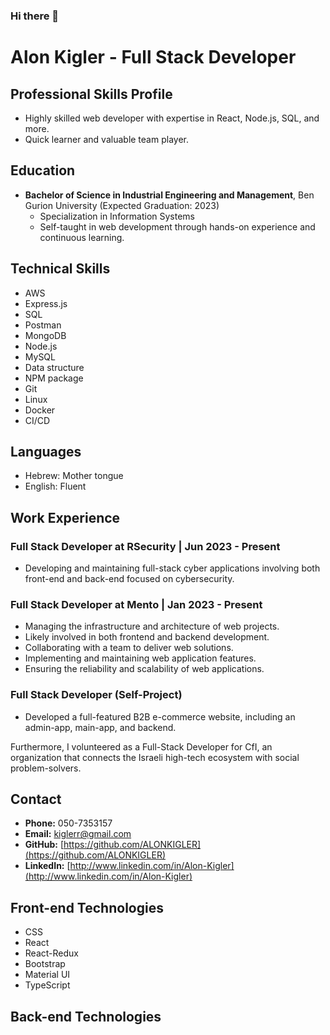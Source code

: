 ### Hi there 👋

# Alon Kigler - Full Stack Developer

## Professional Skills Profile
- Highly skilled web developer with expertise in React, Node.js, SQL, and more.
- Quick learner and valuable team player.

## Education
- **Bachelor of Science in Industrial Engineering and Management**, Ben Gurion University (Expected Graduation: 2023)
  - Specialization in Information Systems
  - Self-taught in web development through hands-on experience and continuous learning.

## Technical Skills
- AWS
- Express.js
- SQL
- Postman
- MongoDB
- Node.js
- MySQL
- Data structure
- NPM package
- Git 
- Linux
- Docker
- CI/CD

## Languages
- Hebrew: Mother tongue
- English: Fluent

## Work Experience
### Full Stack Developer at RSecurity | Jun 2023 - Present
- Developing and maintaining full-stack cyber applications involving both front-end and back-end focused on cybersecurity.

### Full Stack Developer at Mento | Jan 2023 - Present
- Managing the infrastructure and architecture of web projects.
- Likely involved in both frontend and backend development.
- Collaborating with a team to deliver web solutions.
- Implementing and maintaining web application features.
- Ensuring the reliability and scalability of web applications.

### Full Stack Developer (Self-Project)
- Developed a full-featured B2B e-commerce website, including an admin-app, main-app, and backend.

Furthermore, I volunteered as a Full-Stack Developer for CfI, an organization that connects the Israeli high-tech ecosystem with social problem-solvers.

## Contact
- **Phone:** 050-7353157
- **Email:** kiglerr@gmail.com
- **GitHub:** [https://github.com/ALONKIGLER](https://github.com/ALONKIGLER)
- **LinkedIn:** [http://www.linkedin.com/in/Alon-Kigler](http://www.linkedin.com/in/Alon-Kigler)

## Front-end Technologies
- CSS
- React
- React-Redux
- Bootstrap
- Material UI
- TypeScript

## Back-end Technologies
<!-- Add details about your back-end technologies here -->
